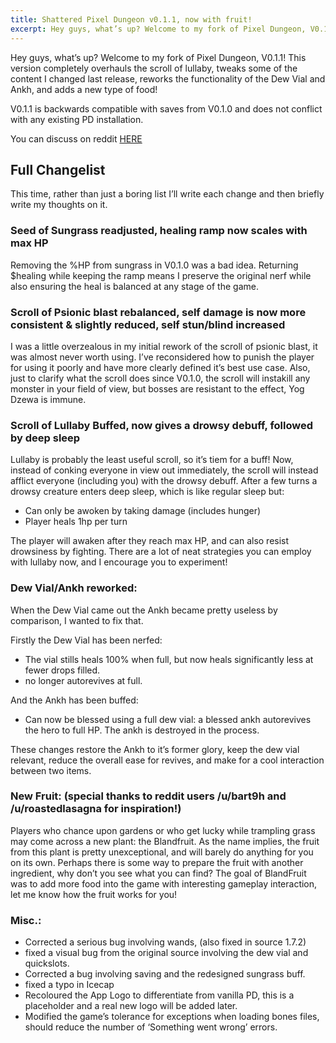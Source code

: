 ```yaml
---
title: Shattered Pixel Dungeon v0.1.1, now with fruit!
excerpt: Hey guys, what’s up? Welcome to my fork of Pixel Dungeon, V0.1.1!
---
```

Hey guys, what’s up? Welcome to my fork of Pixel Dungeon, V0.1.1! This version completely overhauls the scroll of lullaby, tweaks some of the content I changed last release, reworks the functionality of the Dew Vial and Ankh, and adds a new type of food!
  
V0.1.1 is backwards compatible with saves from V0.1.0 and does not conflict with any existing PD installation.   
  
You can discuss on reddit [HERE](http://www.reddit.com/r/PixelDungeon/comments/2dp1gp/shattered_pixel_dungeon_v011_now_with_fruit/)

## Full Changelist

This time, rather than just a boring list I’ll write each change and then briefly write my thoughts on it.

### Seed of Sungrass readjusted, healing ramp now scales with max HP

Removing the %HP from sungrass in V0.1.0 was a bad idea. Returning $healing while keeping the ramp means I preserve the original nerf while also ensuring the heal is balanced at any stage of the game.
 
### Scroll of Psionic blast rebalanced, self damage is now more consistent & slightly reduced, self stun/blind increased
 
I was a little overzealous in my initial rework of the scroll of psionic blast, it was almost never worth using. I’ve reconsidered how to punish the player for using it poorly and have more clearly defined it’s best use case. Also, just to clarify what the scroll does since V0.1.0, the scroll will instakill any monster in your field of view, but bosses are resistant to the effect, Yog Dzewa is immune.
 
### Scroll of Lullaby Buffed, now gives a drowsy debuff, followed by deep sleep
 
Lullaby is probably the least useful scroll, so it’s tiem for a buff! Now, instead of conking everyone in view out immediately, the scroll will instead afflict everyone (including you) with the drowsy debuff. After a few turns a drowsy creature enters deep sleep, which is like regular sleep but:

- Can only be awoken by taking damage (includes hunger)
- Player heals 1hp per turn

The player will awaken after they reach max HP, and can also resist drowsiness by fighting. There are a lot of neat strategies you can employ with lullaby now, and I encourage you to experiment!

### Dew Vial/Ankh reworked:

When the Dew Vial came out the Ankh became pretty useless by comparison, I wanted to fix that.

Firstly the Dew Vial has been nerfed:

- The vial stills heals 100% when full, but now heals significantly less at fewer drops filled.
- no longer autorevives at full.

And the Ankh has been buffed:

- Can now be blessed using a full dew vial: a blessed ankh autorevives the hero to full HP. The ankh is destroyed in the process.

These changes restore the Ankh to it’s former glory, keep the dew vial relevant, reduce the overall ease for revives, and make for a cool interaction between two items.

### New Fruit: (special thanks to reddit users /u/bart9h and /u/roastedlasagna for inspiration!)

Players who chance upon gardens or who get lucky while trampling grass may come across a new plant: the Blandfruit. As the name implies, the fruit from this plant is pretty unexceptional, and will barely do anything for you on its own. Perhaps there is some way to prepare the fruit with another ingredient, why don’t you see what you can find? The goal of BlandFruit was to add more food into the game with interesting gameplay interaction, let me know how the fruit works for you!

### Misc.:

- Corrected a serious bug involving wands, (also fixed in source 1.7.2)
- fixed a visual bug from the original source involving the dew vial and quickslots.
- Corrected a bug involving saving and the redesigned sungrass buff.
- fixed a typo in Icecap
- Recoloured the App Logo to differentiate from vanilla PD, this is a placeholder and a real new logo will be added later.
- Modified the game’s tolerance for exceptions when loading bones files, should reduce the number of ‘Something went wrong’ errors.
